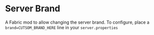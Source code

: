 # Server Brand

A Fabric mod to allow changing the server brand.
To configure, place a `brand=CUTSOM_BRAND_HERE` line in your `server.properties`
